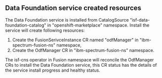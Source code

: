 ## Data Foundation service created resources

The Data Foundation service is installed from CatalogSource "isf-data-foundation-catalog" in "openshift-marketplace" namespace. Install the service will create following resources:

1. Create the FusionSerivceInstance CR named "odfManager" in "ibm-spectrum-fusion-ns" namespace,
2. Create the OdfManager CR in "ibm-spectrum-fusion-ns" namespace.

The isf-cns operator in Fusion namespace will reconcile the OdfManager CRs to install the Data Foundation service, this CR status has the details of the service install progress and healthy status.
